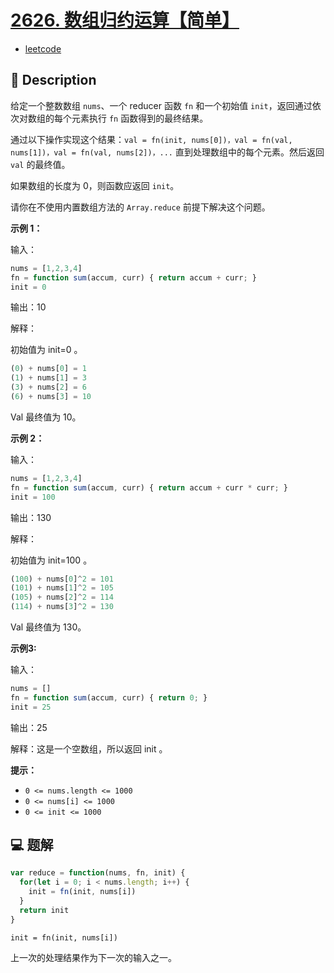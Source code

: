 # [2626. 数组归约运算【简单】](https://github.com/Tdahuyou/leetcode/tree/main/2626.%20%E6%95%B0%E7%BB%84%E5%BD%92%E7%BA%A6%E8%BF%90%E7%AE%97%E3%80%90%E7%AE%80%E5%8D%95%E3%80%91)

- [leetcode](https://leetcode.cn/problems/array-reduce-transformation)

## 📝 Description

给定一个整数数组 `nums`、一个 reducer 函数 `fn` 和一个初始值 `init`，返回通过依次对数组的每个元素执行 `fn` 函数得到的最终结果。

通过以下操作实现这个结果：`val = fn(init, nums[0])，val = fn(val, nums[1])，val = fn(val, nums[2])，...` 直到处理数组中的每个元素。然后返回 `val` 的最终值。

如果数组的长度为 0，则函数应返回 `init`。

请你在不使用内置数组方法的 `Array.reduce` 前提下解决这个问题。

**示例 1：**

输入：
```js
nums = [1,2,3,4]
fn = function sum(accum, curr) { return accum + curr; }
init = 0
```

输出：10

解释：

初始值为 init=0 。

```js
(0) + nums[0] = 1
(1) + nums[1] = 3
(3) + nums[2] = 6
(6) + nums[3] = 10
```

Val 最终值为 10。

**示例 2：**

输入：

```js
nums = [1,2,3,4]
fn = function sum(accum, curr) { return accum + curr * curr; }
init = 100
```

输出：130

解释：

初始值为 init=100 。

```js
(100) + nums[0]^2 = 101
(101) + nums[1]^2 = 105
(105) + nums[2]^2 = 114
(114) + nums[3]^2 = 130
```

Val 最终值为 130。

**示例3:**

输入：

```js
nums = []
fn = function sum(accum, curr) { return 0; }
init = 25
```

输出：25

解释：这是一个空数组，所以返回 init 。

**提示：**

- `0 <= nums.length <= 1000`
- `0 <= nums[i] <= 1000`
- `0 <= init <= 1000`

## 💻 题解

```javascript
var reduce = function(nums, fn, init) {
  for(let i = 0; i < nums.length; i++) {
    init = fn(init, nums[i])
  }
  return init
}
```

`init = fn(init, nums[i])`

上一次的处理结果作为下一次的输入之一。

